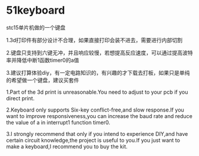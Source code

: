 # 51keyboard
stc15单片机做的一个键盘

1.3d打印件有部分设计不合理，如果直接打印会装不进去，需要进行内部切割

2.键盘只支持到六键无冲，并且响应较慢，若想提高反应速度，可以通过提高波特率并降低中断1函数timer0的a值

3.建议打算体验diy，有一定电路知识的，有兴趣的才下载去打板，如果只是单纯的希望做一个键盘，建议买套件

1.Part of the 3d print is unreasonable.You need to adjust to your pcb if you direct print.

2.Keyboard only supports Six-key conflict-free,and slow response.If you want to improve responsiveness,you can increase the baud rate and reduce the value of a in interrupt1 function timer0.

3.I strongly recommend that only if you intend to experience DIY,and have certain circuit knowledge,the project is useful to you.If you just want to make a keyboard,I recommend you to buy the kit.
